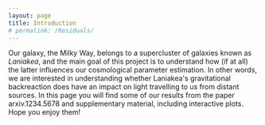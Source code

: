 ```yaml
---
layout: page
title: Introduction
# permalink: /Residuals/
---
```


Our galaxy, the Milky Way, belongs to a supercluster of galaxies known as *Laniakea*, and the main goal of this project is to understand how (if at all) the latter influences our cosmological parameter estimation. In other words, we are interested in understanding whether Laniakea's gravitational backreaction does have an impact on light travelling to us from distant sources. In this page you will find some of our results from the paper arxiv.1234.5678 and supplementary material, including interactive plots. Hope you enjoy them!